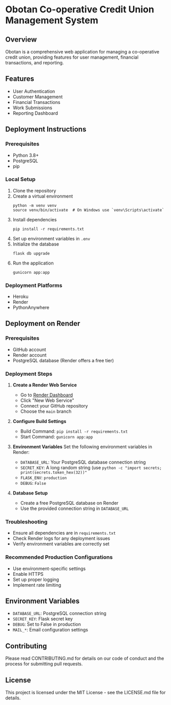 # Obotan Co-operative Credit Union Management System

## Overview
Obotan is a comprehensive web application for managing a co-operative credit union, providing features for user management, financial transactions, and reporting.

## Features
- User Authentication
- Customer Management
- Financial Transactions
- Work Submissions
- Reporting Dashboard

## Deployment Instructions

### Prerequisites
- Python 3.8+
- PostgreSQL
- pip

### Local Setup
1. Clone the repository
2. Create a virtual environment
   ```
   python -m venv venv
   source venv/bin/activate  # On Windows use `venv\Scripts\activate`
   ```
3. Install dependencies
   ```
   pip install -r requirements.txt
   ```
4. Set up environment variables in `.env`
5. Initialize the database
   ```
   flask db upgrade
   ```
6. Run the application
   ```
   gunicorn app:app
   ```

### Deployment Platforms
- Heroku
- Render
- PythonAnywhere

## Deployment on Render

### Prerequisites
- GitHub account
- Render account
- PostgreSQL database (Render offers a free tier)

### Deployment Steps
1. **Create a Render Web Service**
   - Go to [Render Dashboard](https://dashboard.render.com/)
   - Click "New Web Service"
   - Connect your GitHub repository
   - Choose the `main` branch

2. **Configure Build Settings**
   - Build Command: `pip install -r requirements.txt`
   - Start Command: `gunicorn app:app`

3. **Environment Variables**
   Set the following environment variables in Render:
   - `DATABASE_URL`: Your PostgreSQL database connection string
   - `SECRET_KEY`: A long random string (use `python -c "import secrets; print(secrets.token_hex(32))"`
   - `FLASK_ENV`: `production`
   - `DEBUG`: `False`

4. **Database Setup**
   - Create a free PostgreSQL database on Render
   - Use the provided connection string in `DATABASE_URL`

### Troubleshooting
- Ensure all dependencies are in `requirements.txt`
- Check Render logs for any deployment issues
- Verify environment variables are correctly set

### Recommended Production Configurations
- Use environment-specific settings
- Enable HTTPS
- Set up proper logging
- Implement rate limiting

## Environment Variables
- `DATABASE_URL`: PostgreSQL connection string
- `SECRET_KEY`: Flask secret key
- `DEBUG`: Set to False in production
- `MAIL_*`: Email configuration settings

## Contributing
Please read CONTRIBUTING.md for details on our code of conduct and the process for submitting pull requests.

## License
This project is licensed under the MIT License - see the LICENSE.md file for details.
